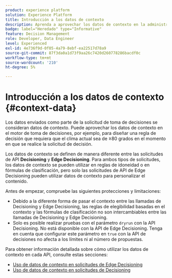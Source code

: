```yaml
---
product: experience platform
solution: Experience Platform
title: Introducción a los datos de contexto
description: Aprenda a aprovechar los datos de contexto en la administración de decisiones.
badge: label="Heredado" type="Informative"
feature: Decision Management
role: Developer, Data Engineer
level: Experienced
exl-id: 4e736f9d-0f05-4a79-8ebf-ea22517d78a9
source-git-commit: 87f3da0a1d73f9aa26c7420d260778286bacdf0c
workflow-type: tm+mt
source-wordcount: '210'
ht-degree: 5%

---
```


# Introducción a los datos de contexto {#context-data}

Los datos enviados como parte de la solicitud de toma de decisiones se consideran datos de contexto. Puede aprovechar los datos de contexto en el motor de toma de decisiones, por ejemplo, para diseñar una regla de decisión que requiera que el clima actual sea de ≥80 grados en el momento en que se realice la solicitud de decisión.

Los datos de contexto se definen de manera diferente entre las solicitudes de API **Decisioning** y **Edge Decisioning**. Para ambos tipos de solicitudes, los datos de contexto se pueden utilizar en reglas de idoneidad o en fórmulas de clasificación, pero solo las solicitudes de API de Edge Decisioning pueden utilizar datos de contexto para personalizar el contenido.

Antes de empezar, compruebe las siguientes protecciones y limitaciones:

* Debido a la diferente forma de pasar el contexto entre las llamadas de Decisioning y Edge Decisioning, las reglas de elegibilidad basadas en el contexto y las fórmulas de clasificación no son intercambiables entre las llamadas de Decisioning y Edge Decisioning.
* Solo es posible realizar pruebas con el parámetro `dryrun` con la API Decisioning. No está disponible con la API de Edge Decisioning. Tenga en cuenta que configurar este parámetro en `true` con la API de decisiones no afecta a los límites ni al número de propuestas.

Para obtener información detallada sobre cómo utilizar los datos de contexto en cada API, consulte estas secciones:

* [Uso de datos de contexto en solicitudes de Edge Decisioning](context-data-edge.md)
* [Uso de datos de contexto en solicitudes de Decisioning](context-data-decisioning.md)
